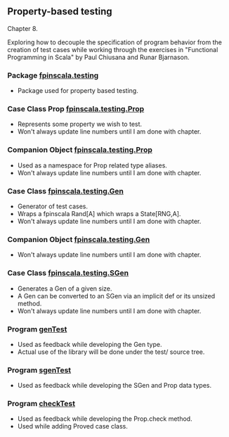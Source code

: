 ## Property-based testing

Chapter 8.

Exploring how to decouple the specification of program behavior from
the creation of test cases while working through the exercises in
"Functional Programming in Scala" by Paul Chiusana and Runar Bjarnason.

### Package [fpinscala.testing](fpinScalaCheck.scala)
* Package used for property based testing.

### Case Class Prop [fpinscala.testing.Prop](fpinScalaCheck.scala#L17-L59)
* Represents some property we wish to test.
* Won't always update line numbers until I am done with chapter.

### Companion Object [fpinscala.testing.Prop](fpinScalaCheck.scala#L61-L172)
* Used as a namespace for Prop related type aliases.
* Won't always update line numbers until I am done with chapter.

### Case Class [fpinscala.testing.Gen](fpinScalaCheck.scala#L174-L220)
* Generator of test cases.
* Wraps a fpinscala Rand[A] which wraps a State[RNG,A].
* Won't always update line numbers until I am done with chapter.

### Companion Object [fpinscala.testing.Gen](fpinScalaCheck.scala#L222-L258)
* Won't always update line numbers until I am done with chapter.

### Case Class [fpinscala.testing.SGen](fpinScalaCheck.scala#L260-L275)
* Generates a Gen of a given size.
* A Gen can be converted to an SGen via an implicit def or its unsized method.
* Won't always update line numbers until I am done with chapter.

### Program [genTest](exerciseCode/genTest.scala)
* Used as feedback while developing the Gen type.
* Actual use of the library will be done under the test/ source tree.

### Program [sgenTest](exerciseCode/sgenTest.scala)
* Used as feedback while developing the SGen and Prop data types.

### Program [checkTest](exerciseCode/checkTest.scala)
* Used as feedback while developing the Prop.check method.
* Used while adding Proved case class.

